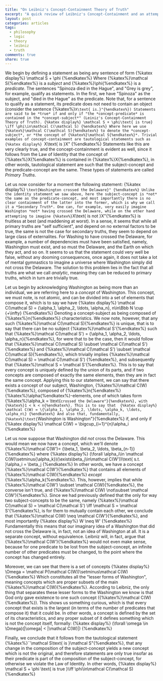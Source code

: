 ```yaml
---
title: "On Leibniz's Concept-Containment Theory of Truth"
excerpt: "A quick review of Leibniz's Concept-Containment and an attempt at formalization"
layout: post
categories: articles
tags:
  - philosophy
  - logic
  - theory
  - leibniz
  - truth
comments: true
share: true
---
```


We begin by defining a statement as being any sentence of form
{%katex display%}
    \mathcal S + \phi
{%endkatex%}
Where {%katex%}\mathcal S{%endkatex%} is a *subject* and {%katex%}\phi{%endkatex%} is a *predicate*. The sentences "Spinoza died in the Hague", and "Grey is grey", for example, qualify as statements. In the first, we have "Spinoza" as the subject, and "died in the Hague" as the predicate. Note that, for a sentence to qualify as a statement, its predicate does not need to contain an object (consider the sentence {%katex%}``X\text{ is.}"{%endkatex%}) Statements are said to be *true* if and only if "the *concept-predicate* is contained in the *concept-subject*" (Leiniz's Concept-Containment Theory of Truth).
{%katex display%}
    \mathcal S + \phi\text{ is true} \iff \phi\in\mathcal C(\mathcal S)
{%endkatex%}
Where here we use {%katex%}\mathcal C(\mathcal S){%endkatex%} to denote the *concept-subject*, or *the concept of {%katex%}\mathcal S{%endkatex%}*. Trivial examples of concept-containment are tautological statements such as
{%katex display%}
    ``X\text{ is }X"
{%endkatex%}
Statements like this are very clearly true, and the concept-containment is evident as well, since it follows from the Law of Identity that the concept of {%katex%}X{%endkatex%} is contained in {%katex%}X{%endkatex%}, in other words, tautological statement are such that the subject-concept and the predicate-concept are the same. These types of statements are called *Primary Truths*.

Let us now consider for a moment the following statement:
{%katex display%}
    ``\text{Washington crossed the Delaware}"
{%endkatex%}
Unlike the identity statement we saw above, here the subject-concept is *not* the same as the predicate-concept, and most importantly there is no clear containment of the latter into the former, which is why we call it a *Secondary Truth*. One can, for example, very easily imagine Washington *not* having crossed the Delaware, while on the other hand attempting to imagine {%katex%}``X\text{ is not }X"{%endkatex%} is fruitless at best (and maddening at worst). In a sense, it seems that while all primary truths are "self sufficient", and depend on no external factors to be true, the same is not the case for secondary truths, they seem to depend on large class of externalites. For Washing to have crossed the Delaware, for example, a number of dependencies must have been satisfied, namely, Washington must exist, and so must the Delaware, and the Earth on which they act, and so on. It seems to us that the statement could very well be false, without any dooming consequences, once again, it does not take a lot of mental gymnastics to imagine a universe where Washington simply did not cross the Delaware. The solution to this problem lies in the fact that all truths are what we call *analytic*, meaning they can be reduced to primary truths, which in turn are trivially true.

Let us begin by acknowledging Washington as being more than an individual, we are referring here to a *concept* of Washington. This concept, we must note, is not atomic, and can be divided into a set of elements that compose it, which is to say we have
{%katex display%}
    \mathcal C(\mathcal S) = \{\alpha_1, \alpha_2, \ldots, \alpha_n\}, n\in\Bbb N \cup \{+\infty\}
{%endkatex%}
Denoting a concept-subject as being composed of {%katex%}n{%endkatex%} characteristics. We now note, however, that any such {%katex%}\mathcal C(\mathcal S){%endkatex%} is unique, that is to say that there can be no subject {%katex%}\mathcal S'{%endkatex%} such that {%katex%}\mathcal C(\mathcal S') = \{\alpha_1, \alpha_2, \ldots, \alpha_n\}{%endkatex%}, for were that to be the case, then it would follow that {%katex%}\mathcal C(\mathcal S) \subset \mathcal C(\mathcal S'){%endkatex%} and {%katex%}\mathcal C(\mathcal S') \subset \mathcal C(\mathcal S){%endkatex%}, which trivially implies {%katex%}\mathcal C(\mathcal S) = \mathcal C(\mathcal S') {%endkatex%}, and subsequently that {%katex%}\mathcal S = \mathcal S'{%endkatex%}. This is to say that every concept is uniquely defined by the union of its parts, and if two concepts are composed of exactly the same elements, then they are in fact the same concept. Applying this to our statement, we can say that there exists a concept of our subject, Washington, {%katex%}\mathcal C(W){%endkatex%}, composed of {%katex%}n{%endkatex%} {%katex%}\alpha{%endkatex%}-elements, one of which takes form {%katex%}\alpha_k = \text{``crossed the Delaware"}{%endkatex%}, with {%katex%}1 < k < n{%endkatex%}. This is to say that 
{%katex display%}
    \mathcal C(W) = \{\alpha_1, \alpha_2, \ldots, \alpha_k, \ldots, \alpha_n\}
{%endkatex%}
And also that, fundamentally, {%katex%}\text{``Washington is Washington"}{%endkatex%} if, and only if
{%katex display%}
    \mathcal C(W) = \bigcup_{i=1}^{n}\alpha_i
{%endkatex%}

Let us now suppose that Washington did *not* cross the Delaware. This would mean we now have a concept, which we'll denote {%katex%}\mathcal C(W')= \{\beta_1, \beta_2, \ldots, \beta_{n-1}\}{%endkatex%} where
{%katex display%}
    (\forall \alpha_i\in \mathcal C(W)\setminus\{\alpha_k\})(\exists\beta_j\in\mathcal C(W'))\text{ s.t. }\alpha_i = \beta_j
{%endkatex%}
In other words, we have a concept {%katex%}\mathcal C(W'){%endkatex%} that contains all elements of {%katex%}\mathcal C(W){%endkatex%} *except* {%katex%}\alpha_k{%endkatex%}. This, however, implies that while {%katex%}\mathcal C(W') \subset \mathcal C(W){%endkatex%}, the converse isn't true, and {%katex%}\mathcal C(W) \not\subset \mathcal C(W'){%endkatex%}. Since we had previously defined that the only for way two subject-concepts to be the same, namely {%katex%}\mathcal C(\mathcal S) = \mathcal C(\mathcal S') \iff \mathcal S = \mathcal S'{%endkatex%}, is for them to mutually contain each other, we conclude that {%katex%}\mathcal C(W) \neq \mathcal C(W'){%endkatex%}, and most importantly
{%katex display%}
    W \neq W'
{%endkatex%}
Fundamentally this means that our imaginary idea of a Washington that did not cross the Delaware is, in fact, not an idea of Washington at all. It is a separate concept, without equivalence. Leibniz will, in fact, argue that {%katex%}\mathcal C(W'){%endkatex%} would not even make sense, because for one predicate to be lost from the subject-concept, an infinite number of other predicates must be changed, to the point where the concept has changed entirely.

Moreover, we can see that there is a set of concepts 
{%katex display%}
    \Omega = \mathcal P(\mathcal C(W))\setminus\mathcal C(W)
{%endkatex%}
Which constitutes all the "lesser forms of Washington", meaning concepts which are proper subsets of the main {%katex%}\mathcal C(W){%endkatex%}. According to Leibniz, the only thing that separates these lesser forms to the Washington we know is that God only gave existence to one such concept ({%katex%}\mathcal C(W){%endkatex%}). This shows us something curious, which is that every concept that exists is the largest (in terms of the number of predicates that compose it) that it could be. In other words, a concept is defined by the set of its characteristics, and any proper subset of it defines something which is not the concept itself, formally:
{%katex display%}
(\forall \omega \in \Omega)(|\omega| < |\mathcal C(W)|)
{%endkatex%}

Finally, we conclude that it follows from the tautological statement {%katex%}``\mathcal S\text{ is }\mathcal S"{%endkatex%}, that any change in the composition of the subject-concept yields a new concept which is not the original, and therefore statements are only true insofar as their predicate is part of the composition of the subject-concept, for otherwise we violate the Law of Identity. In other words,
{%katex display%}
    \mathcal S + \phi \text{ is true }\iff \phi\in\mathcal C(\mathcal S)
{%endkatex%}
